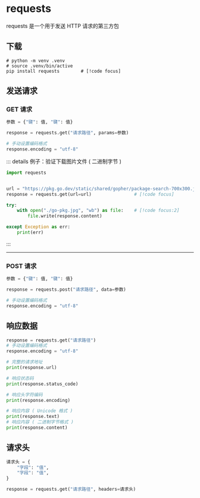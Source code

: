# requests

requests 是一个用于发送 HTTP 请求的第三方包

## 下载

```shell
# python -m venv .venv
# source .venv/bin/active
pip install requests        # [!code focus]
```

## 发送请求

### GET 请求

```py
参数 = {"键": 值, "键": 值}

response = requests.get("请求路径", params=参数)

# 手动设置编码格式
response.encoding = "utf-8"
```

::: details 例子：验证下载图片文件 ( 二进制字节 )

```py
import requests


url = "https://pkg.go.dev/static/shared/gopher/package-search-700x300.jpeg"
response = requests.get(url=url)                # [!code focus]

try:
    with open("./go-pkg.jpg", "wb") as file:    # [!code focus:2]
        file.write(response.content)

except Exception as err:
    print(err)
```

:::

---

### POST 请求

```py
参数 = {"键": 值, "键": 值}

response = requests.post("请求路径", data=参数)

# 手动设置编码格式
response.encoding = "utf-8"
```

## 响应数据

```py
response = requests.get("请求路径")
# 手动设置编码格式
response.encoding = "utf-8"

# 完整的请求地址
print(response.url)

# 响应状态码
print(response.status_code)

# 响应头字符编码
print(response.encoding)

# 响应内容 ( Unicode 格式 )
print(response.text)
# 响应内容 ( 二进制字节格式 )
print(response.content)
```

## 请求头

```py
请求头 = {
    "字段": "值",
    "字段": "值",
}

response = requests.get("请求路径", headers=请求头)
```
